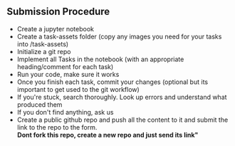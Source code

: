 ## Submission Procedure

<ul>
				<li>Create a jupyter notebook</li>
				<li>Create a task-assets folder (copy any images you need for your tasks into /task-assets)</li>
				<li>Initialize a git repo</li>
				<li>
					Implement all Tasks in the notebook (with an appropriate heading/comment for
					each task)
				</li>
				<li>Run your code, make sure it works</li>
        <li>Once you finish each task, commit your changes (optional but its important to get used to the git workflow)</li>
				<li>If you're stuck, search thoroughly. Look up errors and understand what produced them</li>
				<li>If you don't find anything, ask us</li>
				<li>Create a public github repo and push all the content to it and submit the link to the repo to the form.</li> <b>Dont fork this repo, create a new repo and just send its link"</b>
			</ul>